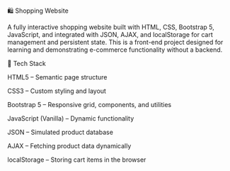 🛍️ Shopping Website

A fully interactive shopping website built with HTML, CSS, Bootstrap 5, JavaScript, and integrated with JSON, AJAX, and localStorage for cart management and persistent state. This is a front-end project designed for learning and demonstrating e-commerce functionality without a backend.

🧰 Tech Stack

HTML5 – Semantic page structure

CSS3 – Custom styling and layout

Bootstrap 5 – Responsive grid, components, and utilities

JavaScript (Vanilla) – Dynamic functionality

JSON – Simulated product database

AJAX – Fetching product data dynamically

localStorage – Storing cart items in the browser
